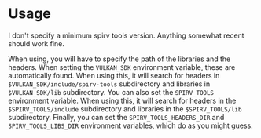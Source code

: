# Usage

I don't specify a minimum spirv tools version. Anything somewhat recent should work fine.

When using, you will have to specify the path of the libraries and the headers. When setting the `VULKAN_SDK` environment variable, these are automatically found.
When using this, it will search for headers in `$VULKAN_SDK/include/spirv-tools` subdirectory and libraries in `$VULKAN_SDK/lib` subdirectory.
You can also set the `SPIRV_TOOLS` environment variable.
When using this, it will search for headers in the `$SPIRV_TOOLS/include` subdirectory and libraries in the `$SPIRV_TOOLS/lib` subdirectory.
Finally, you can set the `SPIRV_TOOLS_HEADERS_DIR` and `SPIRV_TOOLS_LIBS_DIR` environment variables, which do as you might guess.